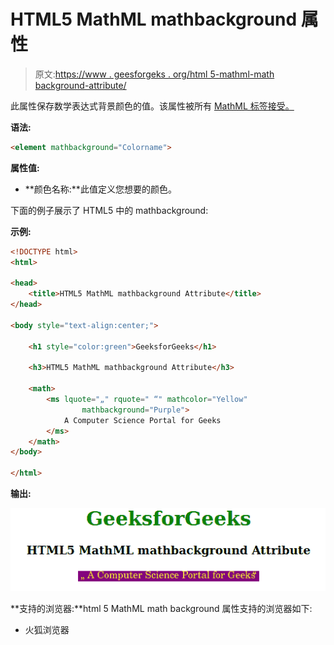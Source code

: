 # HTML5 MathML mathbackground 属性

> 原文:[https://www . geesforgeks . org/html 5-mathml-math background-attribute/](https://www.geeksforgeeks.org/html5-mathml-mathbackground-attribute/)

此属性保存数学表达式背景颜色的值。该属性被所有 [MathML 标签接受。](https://www.geeksforgeeks.org/html5-mathml-introduction/)

**语法:**

```html
<element mathbackground="Colorname">
```

**属性值:**

*   **颜色名称:**此值定义您想要的颜色。

下面的例子展示了 HTML5 中的 mathbackground:

**示例:**

```html
<!DOCTYPE html> 
<html> 

<head> 
    <title>HTML5 MathML mathbackground Attribute</title> 
</head> 

<body style="text-align:center;"> 

    <h1 style="color:green">GeeksforGeeks</h1> 

    <h3>HTML5 MathML mathbackground Attribute</h3> 

    <math> 
        <ms lquote="„" rquote=" “" mathcolor="Yellow"
                mathbackground="Purple"> 
            A Computer Science Portal for Geeks
        </ms> 
    </math> 
</body> 

</html> 
```

**输出:**

![](img/897857ea452fee2e005f8862353b2d8a.png)

**支持的浏览器:**html 5 MathML math background 属性支持的浏览器如下:

*   火狐浏览器